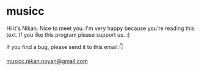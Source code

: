 # musicc

Hi it's Nikan. Nice to meet you. I'm very happy because you're reading this text. If you like this program please support us. :)


If you find a bug, please send it to this email.👇

musicc.nikan.noyan@gmail.com
